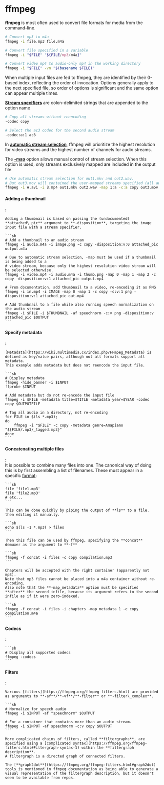 # ffmpeg

**ffmpeg** is most often used to convert file formats for media from the command-line.

```sh
# Convert mp3 to m4a
ffmpeg -i file.mp3 file.m4a

# Convert file specified in a variable
ffmpeg -i "$FILE" "${FILE/mp3/m4a}"

# Convert video mp4 to audio-only mp4 in the working directory
ffmpeg -i "$FILE" -vn "$(basename $FILE)"
```

When multiple input files are fed to ffmpeg, they are identified by their 0-based index, reflecting the order of invocation.
Options generally apply to the next specified file, so order of options is significant and the same option can appear multiple times.

[**Stream specifiers**](https://www.ffmpeg.org/ffmpeg.html#Stream-specifiers-1) are colon-delimited strings that are appended to the option name

```sh
# Copy all streams without reencoding
-codec copy

# Select the ac3 codec for the second audio stream
-codec:a:1 ac3
```

In [**automatic stream selection**](https://www.ffmpeg.org/ffmpeg.html#Examples), ffmpeg will prioritize the highest resolution for video streams and the highest number of channels for audio streams.

The [**-map**](https://www.ffmpeg.org/ffmpeg.html#Stream-selection) option allows manual control of stream selection.
When this option is used, only streams exclusively mapped are included in the output file.

```sh
# Use automatic stream selection for out1.mkv and out2.wav.
# But out3.mov will contained the user-mapped streams specified (all audio streams from the second input file)
ffmpeg -i A.avi -i B.mp4 out1.mkv out2.wav -map 1:a -c:a copy out3.mov
```

#### Adding a thumbnail
:   

    Adding a thumbnail is based on passing the (undocumented) **attached\_pic** argument to **-disposition**, targeting the image input file with a stream specifier.

    ```sh
    # Add a thumbnail to an audio stream
    ffmpeg -i audio.m4a -i image.png -c copy -disposition:v:0 attached_pic output.m4a

    # Due to automatic stream selection, -map must be used if a thumbnail is being added to a 
    # video stream, because only the highest resolution video stream will be selected otherwise.
    ffmpeg -i video.mp4 -i audio.m4a -i thumb.png -map 0 -map 1 -map 2 -c copy -disposition:v:1 attached_pic output.mp4

    # From documentation, add thumbnail to a video, re-encoding it as PNG
    ffmpeg -i in.mp4 -i IMAGE -map 0 -map 1 -c copy -c:v:1 png -disposition:v:1 attached_pic out.mp4

    # Add thumbnail to a file while also running speech normalization on the audio stream
    ffmpeg -i $FILE -i $THUMBNAIL -af speechnorm -c:v png -disposition:v attached_pic $OUTPUT
    ```

#### Specify metadata
:   

    [Metadata](https://wiki.multimedia.cx/index.php/FFmpeg_Metadata) is defined as key/value pairs, although not all formats support all metadata.
    This example adds metadata but does not reencode the input file.

    ```sh
    # Display metadata
    ffmpeg -hide_banner -i $INPUT
    ffprobe $INPUT

    # Add metadata but do not re-encode the input file
    ffmpeg -i $FILE -metadata title=$TITLE -metadata year=$YEAR -codec copy $OUTPUTFILE

    # Tag all audio in a directory, not re-encoding
    for FILE in $(ls *.mp3);
    do
        ffmpeg -i "$FILE" -c copy -metadata genre=Amapiano "${FILE/.mp3/_tagged.mp3}"
    done
    ```

#### Concatenating multiple files
:   
    It is possible to combine many files into one.
    The canonical way of doing this is by first assembling a list of filenames.
    These must appear in a specific [format](https://trac.ffmpeg.org/wiki/Concatenate):

    ```sh
    file 'file1.mp3'
    file 'file2.mp3'
    # etc...
    ```

    This can be done quickly by piping the output of **ls** to a file, then editing it manually.

    ```sh
    echo $(ls -1 *.mp3) > files
    ```

    Then this file can be used by ffmpeg, specifying the **concat** demuxer as the argument to **-f**

    ```sh
    ffmpeg -f concat -i files -c copy compilation.mp3
    ```

    Chapters will be accepted with the right container (apparently not mp3).
    Note that mp3 files cannot be placed into a m4a container without re-encoding.
    Also note that the **-map_metadata** option must be specified **after** the second infile, because its argument refers to the second infile as if it were zero-indexed.

    ```sh
    ffmpeg -f concat -i files -i chapters -map_metadata 1 -c copy compilation.m4a
    ```

#### Codecs
:   

    ```sh
    # Display all supported codecs
    ffmpeg -codecs
    ```

#### Filters
:   

    Various [filters](https://ffmpeg.org/ffmpeg-filters.html) are provided as arguments to **-af**/**-vf**/**-filter** or **-filter\_complex**.

    ```sh
    # Normalize for speech audio
    ffmpeg -i $INPUT -af "speechnorm" $OUTPUT

    # For a container that contains more than an audio stream.
    ffmpeg -i $INPUT -af speechnorm -c:v copy $OUTPUT
    ```

    More complicated chains of filters, called **filtergraphs**, are specified using a [complicated syntax](https://ffmpeg.org/ffmpeg-filters.html#Filtergraph-syntax-1) within the **filtergraph description**.
    A filtergraph is a directed graph of connected filters.

    The [**graph2dot**](https://ffmpeg.org/ffmpeg-filters.html#graph2dot) tools is mentioned in ffmpeg documentation as being able to generate a visual representation of the filtergraph description, but it doesn't seem to be available from repos.

